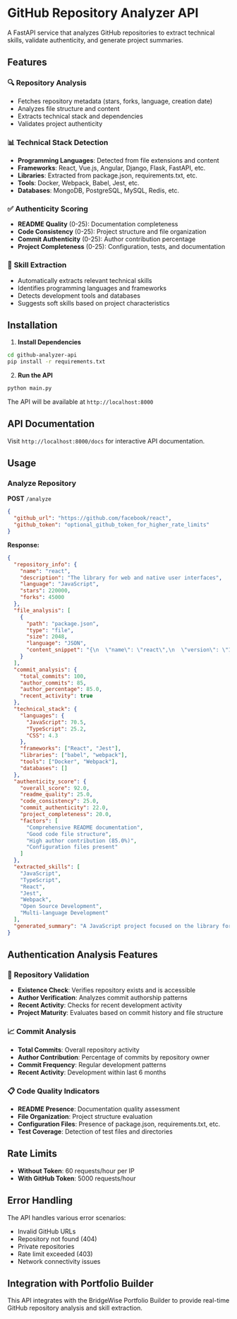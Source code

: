 # GitHub Repository Analyzer API

A FastAPI service that analyzes GitHub repositories to extract technical skills, validate authenticity, and generate project summaries.

## Features

### 🔍 **Repository Analysis**
- Fetches repository metadata (stars, forks, language, creation date)
- Analyzes file structure and content
- Extracts technical stack and dependencies
- Validates project authenticity

### 📊 **Technical Stack Detection**
- **Programming Languages**: Detected from file extensions and content
- **Frameworks**: React, Vue.js, Angular, Django, Flask, FastAPI, etc.
- **Libraries**: Extracted from package.json, requirements.txt, etc.
- **Tools**: Docker, Webpack, Babel, Jest, etc.
- **Databases**: MongoDB, PostgreSQL, MySQL, Redis, etc.

### ✅ **Authenticity Scoring**
- **README Quality** (0-25): Documentation completeness
- **Code Consistency** (0-25): Project structure and file organization
- **Commit Authenticity** (0-25): Author contribution percentage
- **Project Completeness** (0-25): Configuration, tests, and documentation

### 🎯 **Skill Extraction**
- Automatically extracts relevant technical skills
- Identifies programming languages and frameworks
- Detects development tools and databases
- Suggests soft skills based on project characteristics

## Installation

1. **Install Dependencies**
```bash
cd github-analyzer-api
pip install -r requirements.txt
```

2. **Run the API**
```bash
python main.py
```

The API will be available at `http://localhost:8000`

## API Documentation

Visit `http://localhost:8000/docs` for interactive API documentation.

## Usage

### Analyze Repository

**POST** `/analyze`

```json
{
  "github_url": "https://github.com/facebook/react",
  "github_token": "optional_github_token_for_higher_rate_limits"
}
```

**Response:**
```json
{
  "repository_info": {
    "name": "react",
    "description": "The library for web and native user interfaces",
    "language": "JavaScript",
    "stars": 220000,
    "forks": 45000
  },
  "file_analysis": [
    {
      "path": "package.json",
      "type": "file",
      "size": 2048,
      "language": "JSON",
      "content_snippet": "{\n  \"name\": \"react\",\n  \"version\": \"18.2.0\""
    }
  ],
  "commit_analysis": {
    "total_commits": 100,
    "author_commits": 85,
    "author_percentage": 85.0,
    "recent_activity": true
  },
  "technical_stack": {
    "languages": {
      "JavaScript": 70.5,
      "TypeScript": 25.2,
      "CSS": 4.3
    },
    "frameworks": ["React", "Jest"],
    "libraries": ["babel", "webpack"],
    "tools": ["Docker", "Webpack"],
    "databases": []
  },
  "authenticity_score": {
    "overall_score": 92.0,
    "readme_quality": 25.0,
    "code_consistency": 25.0,
    "commit_authenticity": 22.0,
    "project_completeness": 20.0,
    "factors": [
      "Comprehensive README documentation",
      "Good code file structure",
      "High author contribution (85.0%)",
      "Configuration files present"
    ]
  },
  "extracted_skills": [
    "JavaScript",
    "TypeScript",
    "React",
    "Jest",
    "Webpack",
    "Open Source Development",
    "Multi-language Development"
  ],
  "generated_summary": "A JavaScript project focused on the library for web and native user interfaces built with React, Jest utilizing comprehensive development practices with excellent documentation and consistent commit history."
}
```

## Authentication Analysis Features

### 🔐 **Repository Validation**
- **Existence Check**: Verifies repository exists and is accessible
- **Author Verification**: Analyzes commit authorship patterns
- **Recent Activity**: Checks for recent development activity
- **Project Maturity**: Evaluates based on commit history and file structure

### 📈 **Commit Analysis**
- **Total Commits**: Overall repository activity
- **Author Contribution**: Percentage of commits by repository owner
- **Commit Frequency**: Regular development patterns
- **Recent Activity**: Development within last 6 months

### 📋 **Code Quality Indicators**
- **README Presence**: Documentation quality assessment
- **File Organization**: Project structure evaluation
- **Configuration Files**: Presence of package.json, requirements.txt, etc.
- **Test Coverage**: Detection of test files and directories

## Rate Limits

- **Without Token**: 60 requests/hour per IP
- **With GitHub Token**: 5000 requests/hour

## Error Handling

The API handles various error scenarios:
- Invalid GitHub URLs
- Repository not found (404)
- Private repositories
- Rate limit exceeded (403)
- Network connectivity issues

## Integration with Portfolio Builder

This API integrates with the BridgeWise Portfolio Builder to provide real-time GitHub repository analysis and skill extraction.
